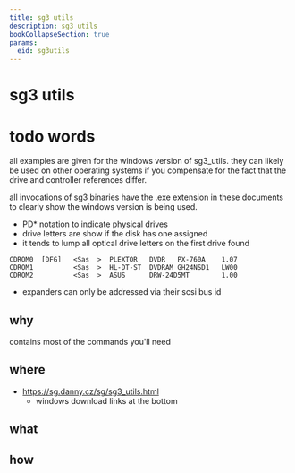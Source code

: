 ```yaml
---
title: sg3 utils
description: sg3 utils
bookCollapseSection: true
params:
  eid: sg3utils
---
```

# sg3 utils

# todo words
all examples are given for the windows version of sg3_utils. they can likely be used on other operating systems
if you compensate for the fact that the drive and controller references differ.

all invocations of sg3 binaries have the .exe extension in these documents to clearly show the windows version
is being used.

- PD* notation to indicate physical drives
- drive letters are show if the disk has one assigned
- it tends to lump all optical drive letters on the first drive found
```
CDROM0  [DFG]   <Sas  >  PLEXTOR   DVDR   PX-760A    1.07
CDROM1          <Sas  >  HL-DT-ST  DVDRAM GH24NSD1   LW00
CDROM2          <Sas  >  ASUS      DRW-24D5MT        1.00
```
- expanders can only be addressed via their scsi bus id


## why
contains most of the commands you'll need

## where
* https://sg.danny.cz/sg/sg3_utils.html
  * windows download links at the bottom

## what

## how
